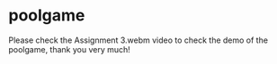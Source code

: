 # poolgame
Please check the Assignment 3.webm video to check the demo of the poolgame, thank you very much!
